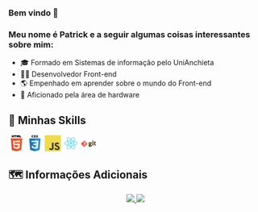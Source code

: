 ### Bem vindo 👋

<!--
**POliveira29/POliveira29** is a ✨ _special_ ✨ repository because its `README.md` (this file) appears on your GitHub profile.-->

### Meu nome é Patrick e a seguir algumas coisas interessantes sobre mim:

- 🎓 Formado em Sistemas de informação pelo UniAnchieta
- 👨‍💻 Desenvolvedor Front-end
- 🌎 Empenhado em aprender sobre o mundo do Front-end
- 🤖 Aficionado pela área de hardware
 

## 🚀 Minhas Skills

<code><img height="32" src="https://raw.githubusercontent.com/github/explore/80688e429a7d4ef2fca1e82350fe8e3517d3494d/topics/html/html.png" alt="HTML5"/></code>
<code><img height="32" src="https://raw.githubusercontent.com/github/explore/80688e429a7d4ef2fca1e82350fe8e3517d3494d/topics/css/css.png" alt="CSS"/></code>
<code><img height="32" src="https://raw.githubusercontent.com/github/explore/80688e429a7d4ef2fca1e82350fe8e3517d3494d/topics/javascript/javascript.png" alt="Javascript"/></code>
<code><img height="32" src="https://raw.githubusercontent.com/github/explore/80688e429a7d4ef2fca1e82350fe8e3517d3494d/topics/react/react.png" alt="React"/></code>
<code><img height="30" src="https://raw.githubusercontent.com/github/explore/80688e429a7d4ef2fca1e82350fe8e3517d3494d/topics/git/git.png"></code>

## 🗺️ Informações Adicionais

<div align="center">
  <a href="https://github.com/POliveira29">
  <img height="180em" src="https://github-readme-stats.vercel.app/api?username=POliveira29&show_icons=true&theme=default&include_all_commits=true&count_private=true"/>
  <img height="180em" src="https://github-readme-stats.vercel.app/api/top-langs/?username=POliveira29&layout=compact&langs_count=7&theme=default"/>
</div>
